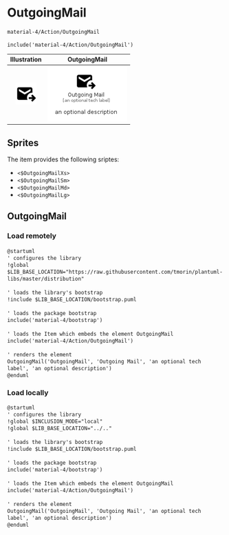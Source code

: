 # OutgoingMail


```text
material-4/Action/OutgoingMail
```

```text
include('material-4/Action/OutgoingMail')
```



| Illustration | OutgoingMail |
| :---: | :---: |
| ![illustration for Illustration](../../material-4/Action/OutgoingMail.png) | ![illustration for OutgoingMail](../../material-4/Action/OutgoingMail.Local.png) |



## Sprites
The item provides the following sriptes:

- `<$OutgoingMailXs>`
- `<$OutgoingMailSm>`
- `<$OutgoingMailMd>`
- `<$OutgoingMailLg>`





## OutgoingMail

### Load remotely
```plantuml
@startuml
' configures the library
!global $LIB_BASE_LOCATION="https://raw.githubusercontent.com/tmorin/plantuml-libs/master/distribution"

' loads the library's bootstrap
!include $LIB_BASE_LOCATION/bootstrap.puml

' loads the package bootstrap
include('material-4/bootstrap')

' loads the Item which embeds the element OutgoingMail
include('material-4/Action/OutgoingMail')

' renders the element
OutgoingMail('OutgoingMail', 'Outgoing Mail', 'an optional tech label', 'an optional description')
@enduml
```

### Load locally
```plantuml
@startuml
' configures the library
!global $INCLUSION_MODE="local"
!global $LIB_BASE_LOCATION="../.."

' loads the library's bootstrap
!include $LIB_BASE_LOCATION/bootstrap.puml

' loads the package bootstrap
include('material-4/bootstrap')

' loads the Item which embeds the element OutgoingMail
include('material-4/Action/OutgoingMail')

' renders the element
OutgoingMail('OutgoingMail', 'Outgoing Mail', 'an optional tech label', 'an optional description')
@enduml
```

